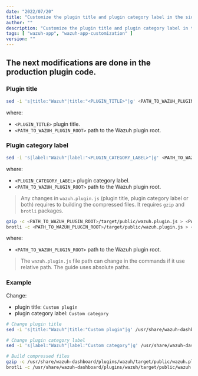 ```yaml
---
date: "2022/07/20"
title: "Customize the plugin title and plugin category label in the sidebar"
author: ""
description: "Customize the plugin title and plugin category label in the sidebar"
tags: [ "wazuh-app", "wazuh-app-customization" ]
version: ""
---
```


## The next modifications are done in the production plugin code.

### Plugin title

```sh
sed -i 's|title:"Wazuh"|title:"<PLUGIN_TITLE>"|g' <PATH_TO_WAZUH_PLUGIN_ROOT>/target/public/wazuh.plugin.js
```
where:
- `<PLUGIN_TITLE>` plugin title.
- `<PATH_TO_WAZUH_PLUGIN_ROOT>` path to the Wazuh plugin root.

### Plugin category label

```sh
sed -i 's|label:"Wazuh"|label:"<PLUGIN_CATEGORY_LABEL>"|g' <PATH_TO_WAZUH_PLUGIN_ROOT>/target/public/wazuh.plugin.js
```
where:
- `<PLUGIN_CATEGORY_LABEL>` plugin category label.
- `<PATH_TO_WAZUH_PLUGIN_ROOT>` path to the Wazuh plugin root.

> Any changes in `wazuh.plugin.js` (plugin title, plugin category label or both) requires to building the compressed files. It requires `gzip` and `brotli` packages.
```sh
gzip -c <PATH_TO_WAZUH_PLUGIN_ROOT>/target/public/wazuh.plugin.js > <PATH_TO_WAZUH_PLUGIN_ROOT>/target/public/wazuh.plugin.js.gz
brotli -c <PATH_TO_WAZUH_PLUGIN_ROOT>/target/public/wazuh.plugin.js > <PATH_TO_WAZUH_PLUGIN_ROOT>/target/public/wazuh.plugin.js.br
```
where:
- `<PATH_TO_WAZUH_PLUGIN_ROOT>` path to the Wazuh plugin root.

> The `wazuh.plugin.js` file path can change in the commands if it use relative path. The guide uses absolute paths.

### Example

Change:
 - plugin title: `Custom plugin`
 - plugin category label: `Custom category`

```sh
# Change plugin title
sed -i 's|title:"Wazuh"|title:"Custom plugin"|g' /usr/share/wazuh-dashboard/plugins/wazuh/target/public/wazuh.plugin.js

# Change plugin category label
sed -i 's|label:"Wazuh"|label:"Custom category"|g' /usr/share/wazuh-dashboard/plugins/wazuh/target/public/wazuh.plugin.js

# Build compressed files
gzip -c /usr/share/wazuh-dashboard/plugins/wazuh/target/public/wazuh.plugin.js > /usr/share/wazuh-dashboard/plugins/wazuh/target/public/wazuh.plugin.js.gz
brotli -c /usr/share/wazuh-dashboard/plugins/wazuh/target/public/wazuh.plugin.js > /usr/share/wazuh-dashboard/plugins/wazuh/target/public/wazuh.plugin.js.br
```

